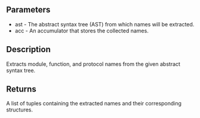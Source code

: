 ## Parameters

- ast - The abstract syntax tree (AST) from which names will be extracted.
- acc - An accumulator that stores the collected names.

## Description
Extracts module, function, and protocol names from the given abstract syntax tree.

## Returns
A list of tuples containing the extracted names and their corresponding structures.